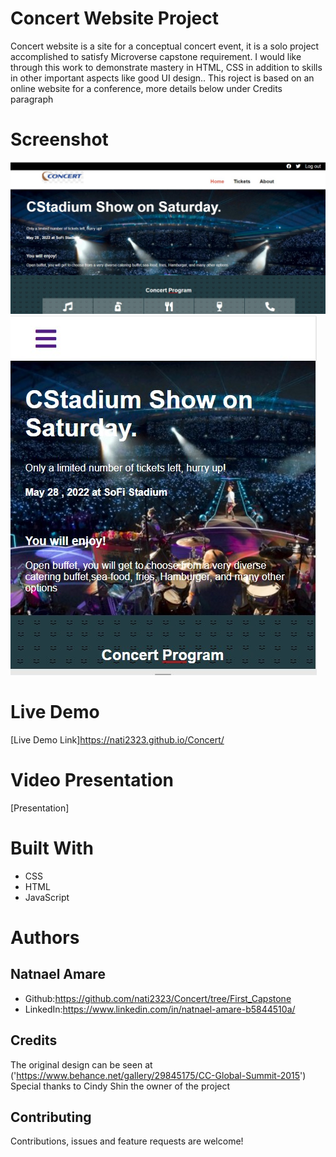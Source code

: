 # Concert Website Project
Concert website is a site for a conceptual concert event, it is a solo project accomplished to satisfy Microverse capstone requirement. I would like through this work to demonstrate mastery in HTML, CSS in addition to skills in other important aspects like good UI design.. 
This roject is based on an online website for a conference, more details below under Credits paragraph

# Screenshot
<img src='./assets/screenshot.jpg'>
<img src='./assets/mobile-screenshot.jpg'>

# Live Demo

[Live Demo Link]https://nati2323.github.io/Concert/

# Video Presentation
[Presentation]

# Built With
* CSS
* HTML
* JavaScript

# Authors

## Natnael Amare
* Github:https://github.com/nati2323/Concert/tree/First_Capstone
* LinkedIn:https://www.linkedin.com/in/natnael-amare-b5844510a/

## Credits
The original design can be seen at ('https://www.behance.net/gallery/29845175/CC-Global-Summit-2015')
Special thanks to Cindy Shin the owner of the project

## Contributing
Contributions, issues and feature requests are welcome!
